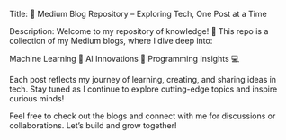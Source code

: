 Title: 🚀 Medium Blog Repository – Exploring Tech, One Post at a Time

Description:
Welcome to my repository of knowledge! 🌟 This repo is a collection of my Medium blogs, where I dive deep into:

Machine Learning 🤖
AI Innovations 🧠
Programming Insights 💻

Each post reflects my journey of learning, creating, and sharing ideas in tech. Stay tuned as I continue to explore cutting-edge topics and inspire curious minds!

Feel free to check out the blogs and connect with me for discussions or collaborations. Let’s build and grow together!

